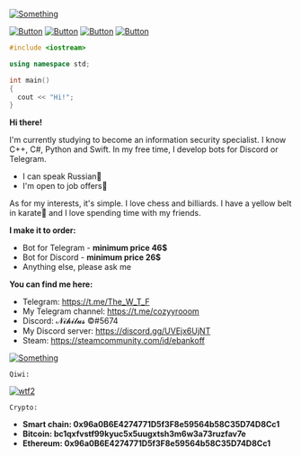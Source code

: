 [![Something](https://i.ibb.co/TMvxN8w/image.png)](https://www.youtube.com/watch?v=dQw4w9WgXcQ&list=PLrpgO-fUNO4OKpFbFXb2cQlF72Yj3ppJv)

[![Button](https://badgen.net/badge/beast_bomber/beast_bomber/purple?icon=github&label)](https://github.com/ebankoff/Beast_bomber) [![Button](https://badgen.net/badge/scraper/scraper/purple?icon=github&label)](https://github.com/ebankoff/scraper) [![Button](https://badgen.net/badge/telegram/telegram/yellow?icon=telegram&label)](https://t.me/The_W_T_F) [![Button](https://badgen.net/badge/icon/qiwi/orange?icon=bitcoin&label)](https://qiwi.com/n/HERAMANT)

```C++
#include <iostream>

using namespace std;

int main()
{
  cout << "Hi!";
}
```

**Hi there!**

I'm currently studying to become an information security specialist. 
I know C++, C#, Python and Swift. In my free time, I develop bots for Discord or Telegram.

* I can speak Russian🤪
* I'm open to job offers💼

As for my interests, it's simple. I love chess and billiards. I have a yellow belt in karate🥋 and I love spending time with my friends.

**I make it to order:**
* Bot for Telegram - **minimum price 46$**
* Bot for Discord - **minimum price 26$**
* Anything else, please ask me

**You can find me here:**
* Telegram: https://t.me/The_W_T_F
* My Telegram channel: https://t.me/cozyyrooom
* Discord: 𝓝𝓲𝓱𝓲𝓵𝓾𝓼 ©#5674
* My Discord server: https://discord.gg/UVEjx6UjNT 
* Steam: https://steamcommunity.com/id/ebankoff

[![Something](https://github-readme-stats.vercel.app/api?username=ebankoff&show_icons=true&theme=tokyonight)](https://github.com/ebankoff)

`Qiwi:`

[![wtf2](https://i.ibb.co/ryDytyR/Comp-1-00000.png)](https://qiwi.com/n/HERAMANT)

`Crypto:`
* **Smart chain: 0x96a0B6E4274771D5f3F8e59564b58C35D74D8Cc1**
* **Bitcoin: bc1qxfvstf99kyuc5x5uugxtsh3m6w3a73ruzfav7e**
* **Ethereum: 0x96a0B6E4274771D5f3F8e59564b58C35D74D8Cc1**
